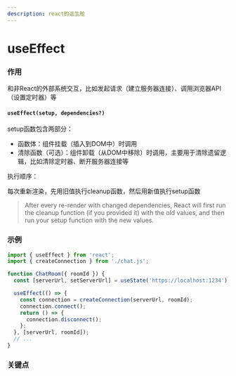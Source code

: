 ```yaml
---
description: react的逃生舱
---
```


# useEffect

### 作用

和非React的外部系统交互，比如发起请求（建立服务器连接）、调用浏览器API（设置定时器）等



#### `useEffect(setup, dependencies?)` <a href="#useeffect" id="useeffect"></a>

setup函数包含两部分：

* 函数体：组件挂载（插入到DOM中）时调用
* 清除函数（可选）：组件卸载（从DOM中移除）时调用，主要用于清除遗留逻辑，比如清除定时器、断开服务器连接等

执行顺序：

每次重新渲染，先用旧值执行cleanup函数，然后用新值执行setup函数

> After every re-render with changed dependencies, React will first run the cleanup function (if you provided it) with the old values, and then run your setup function with the new values.

### 示例

```jsx
import { useEffect } from 'react';
import { createConnection } from './chat.js';

function ChatRoom({ roomId }) {
  const [serverUrl, setServerUrl] = useState('https://localhost:1234');

  useEffect(() => {
    const connection = createConnection(serverUrl, roomId);
    connection.connect();
    return () => {
      connection.disconnect();
    };
  }, [serverUrl, roomId]);
  // ...
}
```



### 关键点

